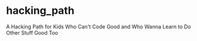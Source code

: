 # hacking_path
A Hacking Path for Kids Who Can't Code Good and Who Wanna Learn to Do Other Stuff Good Too
